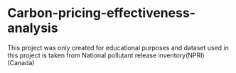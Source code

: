 # Carbon-pricing-effectiveness-analysis
This project was only created for educational purposes and dataset used in this project is taken from National pollutant release inventory(NPRI) (Canada)
